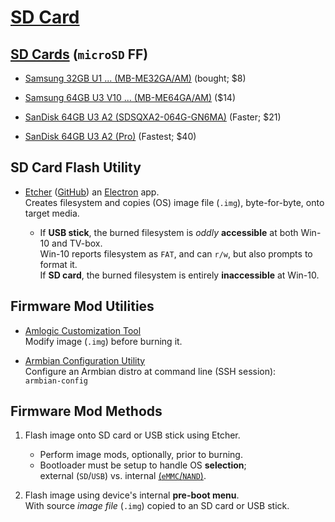 # [SD Card](https://en.wikipedia.org/wiki/Secure_Digital "Wikipedia :: Secure Digital card") 

## [SD Cards](https://www.amazon.com/s/field-keywords=sd+u3+a2+uhs-1 "Amazon.com :: U3 A2 UHS-1") (`microSD` FF)
- [Samsung 32GB U1  ... (MB-ME32GA/AM)](https://www.amazon.com/gp/product/B06XWN9Q99 "R:95MB/s W:20MB/s") (bought; $8)

- [Samsung 64GB U3 V10  ... (MB-ME64GA/AM)](https://www.amazon.com/dp/B06XX29S9Q "R:100MB/s W:60MB/s") ($14)  

- [SanDisk 64GB U3 A2  (SDSQXA2-064G-GN6MA)](https://www.amazon.com/dp/B07FCMBLV6 "R:160MB/s W:60MB/s") (Faster; $21)

- [SanDisk 64GB U3 A2  (Pro)](https://www.amazon.com/dp/B07FCMBLV6 "R:170MB/s W:90MB/s") (Fastest; $40)

## SD Card Flash Utility 
- [Etcher](https://www.balena.io/etcher/ "balena.io") ([GitHub](https://github.com/balena-io/etcher "balena-io/etcher @ GitHub"))  an [Electron](https://github.com/electron/electron "GitHub") app.  
Creates filesystem and copies (OS) image file (`.img`), byte-for-byte, onto target media.  

    - If __USB stick__, the burned filesystem is _oddly_ __accessible__ at both Win-10 and TV-box.  
    Win-10 reports filesystem as `FAT`, and can `r/w`, but also prompts to format it.  
    If __SD card__, the burned filesystem is entirely __inaccessible__ at Win-10.

## Firmware Mod Utilities
- [Amlogic Customization Tool](http://www.mediafire.com/file/mzw8lwitz6d7lr4/CustomizationTool_setup_v2.0.10.zip)  
Modify image (`.img`) before burning it. 

- [Armbian Configuration Utility](https://github.com/armbian/config "GitHub")  
Configure an Armbian distro at command line (SSH session):  
 `armbian-config`

## Firmware Mod Methods

1. Flash image onto SD card or USB stick using Etcher. 
    - Perform image mods, optionally, prior to burning.
    - Bootloader must be setup to handle OS __selection__;    
     external (`SD`/`USB`) vs. internal  [(`eMMC`/`NAND`)](https://en.wikipedia.org/wiki/MultiMediaCard#eMMC "Wikipedia :: MultiMediaCard"). 

2. Flash image using device's internal __pre-boot menu__.   
With source _image file_ (`.img`) copied to an SD card or USB stick. 


### &nbsp;
